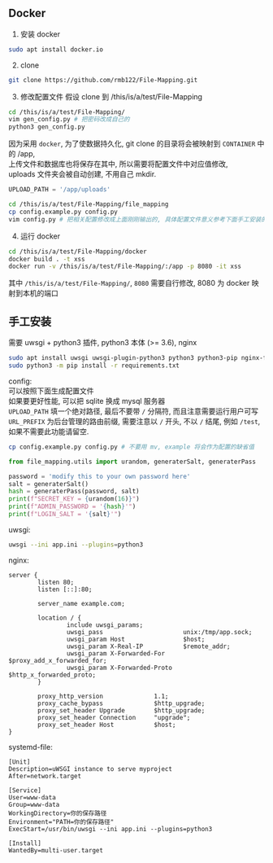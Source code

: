 ## Docker

1. 安装 docker
```sh
sudo apt install docker.io
```

2. clone
```sh
git clone https://github.com/rmb122/File-Mapping.git
```

3. 修改配置文件
假设 clone 到 /this/is/a/test/File-Mapping

```sh
cd /this/is/a/test/File-Mapping/
vim gen_config.py # 把密码改成自己的
python3 gen_config.py
```

因为采用 `docker`, 为了使数据持久化, git clone 的目录将会被映射到 `CONTAINER` 中的 /app,  
上传文件和数据库也将保存在其中, 所以需要将配置文件中对应值修改,  
uploads 文件夹会被自动创建, 不用自己 mkdir.  
```python
UPLOAD_PATH = '/app/uploads'
```

```sh
cd /this/is/a/test/File-Mapping/file_mapping
cp config.example.py config.py
vim config.py # 把相关配置修改成上面刚刚输出的, 具体配置文件意义参考下面手工安装的介绍
```

4. 运行 docker
```sh
cd /this/is/a/test/File-Mapping/docker
docker build . -t xss
docker run -v /this/is/a/test/File-Mapping/:/app -p 8080 -it xss
```
其中 `/this/is/a/test/File-Mapping/`, `8080` 需要自行修改, 8080 为 docker 映射到本机的端口


## 手工安装

需要 uwsgi + python3 插件, python3 本体 (>= 3.6), nginx  
```sh
sudo apt install uwsgi uwsgi-plugin-python3 python3 python3-pip nginx-full
sudo python3 -m pip install -r requirements.txt
```

config:  
可以按照下面生成配置文件  
如果要更好性能, 可以把 sqlite 换成 mysql 服务器  
`UPLOAD_PATH` 填一个绝对路径, 最后不要带 `/` 分隔符, 而且注意需要运行用户可写  
`URL_PREFIX` 为后台管理的路由前缀, 需要注意以 `/` 开头, 不以 `/` 结尾, 例如 `/test`, 如果不需要此功能请留空.  

```sh
cp config.example.py config.py # 不要用 mv, example 将会作为配置的缺省值
```
```python
from file_mapping.utils import urandom, generaterSalt, generaterPass

password = 'modify this to your own password here'
salt = generaterSalt()
hash = generaterPass(password, salt)
print(f"SECRET_KEY = {urandom(16)}")
print(f"ADMIN_PASSWORD = '{hash}'")
print(f"LOGIN_SALT = '{salt}'")
```

uwsgi:  
```bash
uwsgi --ini app.ini --plugins=python3
```
nginx:  
```nginx
server {
        listen 80;
        listen [::]:80;

        server_name example.com;

        location / {
                include uwsgi_params;
                uwsgi_pass                      unix:/tmp/app.sock;
                uwsgi_param Host                $host;
                uwsgi_param X-Real-IP           $remote_addr;
                uwsgi_param X-Forwarded-For     $proxy_add_x_forwarded_for;
                uwsgi_param X-Forwarded-Proto   $http_x_forwarded_proto;
        }

        proxy_http_version              1.1;
        proxy_cache_bypass              $http_upgrade;
        proxy_set_header Upgrade        $http_upgrade;
        proxy_set_header Connection     "upgrade";
        proxy_set_header Host           $host;
}
```

systemd-file:  
```
[Unit]
Description=uWSGI instance to serve myproject
After=network.target

[Service]
User=www-data
Group=www-data
WorkingDirectory=你的保存路径
Environment="PATH=你的保存路径"
ExecStart=/usr/bin/uwsgi --ini app.ini --plugins=python3

[Install]
WantedBy=multi-user.target
```